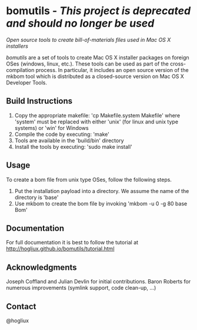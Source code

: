 bomutils - *This project is deprecated and should no longer be used*
====================================================================

*Open source tools to create bill-of-materials files used in Mac OS X installers*

*bomutils* are a set of tools to create Mac OS X installer packages on foreign OSes (windows, linux, etc.). These tools can be used as part of the cross-compilation process. In particular, it includes an open source version of the mkbom tool which is distributed as a closed-source version on Mac OS X Developer Tools.

Build Instructions
------------------
1. Copy the appropriate makefile: 'cp Makefile.system Makefile' where 'system' must be replaced with either 'unix' (for linux and unix type systems) or 'win' for Windows
2. Compile the code by executing: 'make'
3. Tools are available in the 'build/bin' directory
4. Install the tools by executing: 'sudo make install'

Usage
-----
To create a bom file from unix type OSes, follow the following steps.

1. Put the installation payload into a directory. We assume the name of the directory is 'base'
2. Use mkbom to create the bom file by invoking 'mkbom -u 0 -g 80 base Bom'

Documentation
-------------
For full documentation it is best to follow the tutorial at http://hogliux.github.io/bomutils/tutorial.html

Acknowledgments
----------------
Joseph Coffland and Julian Devlin for initial contributions. Baron Roberts for numerous improvements (symlink support, code clean-up, ...)

Contact
-------
@hogliux
